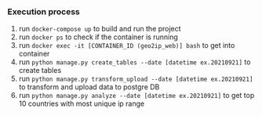 ### Execution process
1. run `docker-compose up` to build and run the project
2. run `docker ps` to check if the container is running
3. run `docker exec -it [CONTAINER_ID (geo2ip_web)] bash` to get into container
4. run `python manage.py create_tables --date [datetime ex.20210921]` to create tables
5. run `python manage.py transform_upload --date [datetime ex.20210921]` to transform and upload data to postgre DB
6. run `python manage.py analyze --date [datetime ex.20210921]` to get top 10 countries with most unique ip range 
